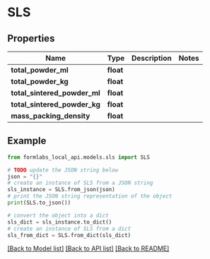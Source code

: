 # SLS


## Properties

Name | Type | Description | Notes
------------ | ------------- | ------------- | -------------
**total_powder_ml** | **float** |  | 
**total_powder_kg** | **float** |  | 
**total_sintered_powder_ml** | **float** |  | 
**total_sintered_powder_kg** | **float** |  | 
**mass_packing_density** | **float** |  | 

## Example

```python
from formlabs_local_api.models.sls import SLS

# TODO update the JSON string below
json = "{}"
# create an instance of SLS from a JSON string
sls_instance = SLS.from_json(json)
# print the JSON string representation of the object
print(SLS.to_json())

# convert the object into a dict
sls_dict = sls_instance.to_dict()
# create an instance of SLS from a dict
sls_from_dict = SLS.from_dict(sls_dict)
```
[[Back to Model list]](../README.md#documentation-for-models) [[Back to API list]](../README.md#documentation-for-api-endpoints) [[Back to README]](../README.md)


